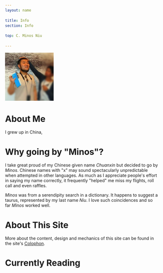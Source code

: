 ```yaml
---
layout: name

title: Info
section: Info

top: C. Minos Niu

---
```


<img class='inset right' src='/images/minos_niu_moma.jpg' title='Minos Niu' alt='Photo of Minos Niu at MOMA NYC' width='160px' />

About Me
========

I grew up in China,

Why going by "Minos"?
==========
I take great proud of my Chinese given name *Chuanxin* but decided to go by *Minos*. Chinese names with "x"
may sound spectacularly unpredictable when attempted in other languages. As much as I appreciate people's effort in saying my name correctly, it frequently "helped" me miss my flights, 
roll call and even raffles. 

*Minos* was from a serendipity search in a dictionary. It happens to suggest a taurus, represented by my last name *Niu*. I love such coincidences and so far _Minos_ worked well.



About This Site
===============

More about the content, design and mechanics of this site can be found in the site's [Colophon](/info/site.html).


Currently Reading
=================

<style type="text/css" media="screen">
  .gr_grid_container {
    /* customize grid container div here. eg: width: 500px; */
    height: 200px
  }

  .gr_grid_book_container {
    /* customize book cover container div here */
    float: left;
    width: 98px;
    height: 160px;
    padding: 0px 10px;
    overflow: hidden;
  }
</style>
<script src="http://www.goodreads.com/review/grid_widget/3482662.C.%20Minos's%20bookshelf:%20read?cover_size=medium&amp;hide_link=&amp;hide_title=true&amp;num_books=5&amp;order=d&amp;shelf=currently-reading&amp;sort=date_added&amp;widget_id=1364958627" type="text/javascript" charset="utf-8"></script>

